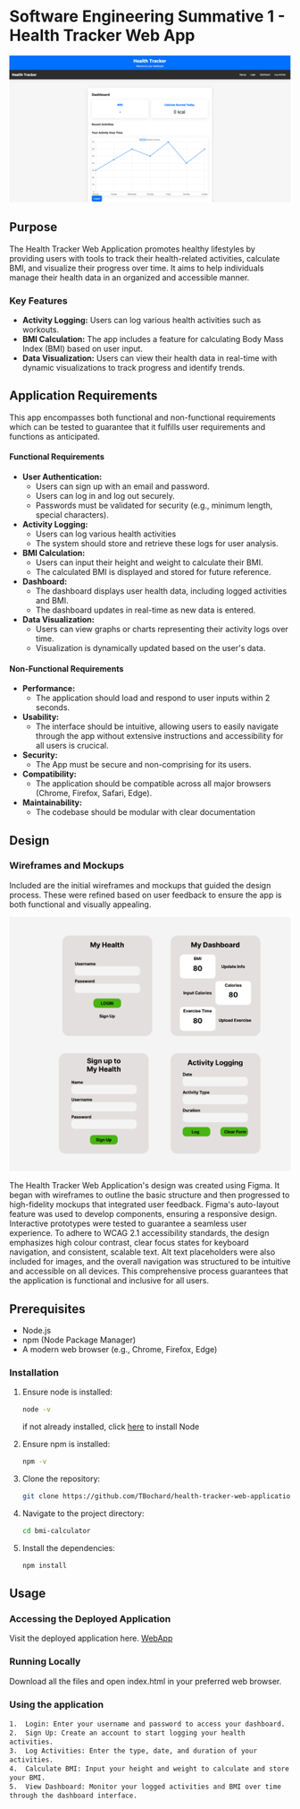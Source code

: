# Software Engineering Summative 1 - Health Tracker Web App
![WebApp](https://github.com/TBochard/health-tracker-web-application/blob/main/images/Dashboard.png)

## Purpose
The Health Tracker Web Application promotes healthy lifestyles by providing users with tools to track their health-related activities, calculate BMI, and visualize their progress over time. It aims to help individuals manage their health data in an organized and accessible manner.

### Key Features
- **Activity Logging:** Users can log various health activities such as workouts.
- **BMI Calculation:** The app includes a feature for calculating Body Mass Index (BMI) based on user input.
- **Data Visualization:** Users can view their health data in real-time with dynamic visualizations to track progress and identify trends.

## Application Requirements
This app encompasses both functional and non-functional requirements which can be tested to guarantee that it fulfills user requirements and functions as anticipated.

#### Functional Requirements
- **User Authentication:** 
  - Users can sign up with an email and password.
  - Users can log in and log out securely.
  - Passwords must be validated for security (e.g., minimum length, special characters).
- **Activity Logging:** 
  - Users can log various health activities
  - The system should store and retrieve these logs for user analysis.
- **BMI Calculation:** 
  - Users can input their height and weight to calculate their BMI.
  - The calculated BMI is displayed and stored for future reference.
- **Dashboard:** 
  - The dashboard displays user health data, including logged activities and BMI.
  - The dashboard updates in real-time as new data is entered.
- **Data Visualization:** 
  - Users can view graphs or charts representing their activity logs over time.
  - Visualization is dynamically updated based on the user's data.

#### Non-Functional Requirements
- **Performance:** 
  - The application should load and respond to user inputs within 2 seconds.
- **Usability:** 
  - The interface should be intuitive, allowing users to easily navigate through the app without extensive instructions and accessibility for all users is crucical.
- **Security:** 
  - The App must be secure and non-comprising for its users.
- **Compatibility:** 
  - The application should be compatible across all major browsers (Chrome, Firefox, Safari, Edge).
- **Maintainability:** 
  - The codebase should be modular with clear documentation
## Design
### Wireframes and Mockups
Included are the initial wireframes and mockups that guided the design process. These were refined based on user feedback to ensure the app is both functional and visually appealing.

![Initial Design](https://github.com/TBochard/health-tracker-web-application/blob/main/images/InitialDesign.png)

The Health Tracker Web Application's design was created using Figma. It began with wireframes to outline the basic structure and then progressed to high-fidelity mockups that integrated user feedback. Figma's auto-layout feature was used to develop components, ensuring a responsive design. Interactive prototypes were tested to guarantee a seamless user experience. To adhere to WCAG 2.1 accessibility standards, the design emphasizes high colour contrast, clear focus states for keyboard navigation, and consistent, scalable text. Alt text placeholders were also included for images, and the overall navigation was structured to be intuitive and accessible on all devices. This comprehensive process guarantees that the application is functional and inclusive for all users.

## Prerequisites

- Node.js
- npm (Node Package Manager)
- A modern web browser (e.g., Chrome, Firefox, Edge)

### Installation

1. Ensure node is installed:

   ```sh
   node -v
   ```

   if not already installed, click [here](https://nodejs.org/en/download/package-manager) to install Node

2. Ensure npm is installed:

   ```sh
   npm -v
   ```

3. Clone the repository:

   ```sh
   git clone https://github.com/TBochard/health-tracker-web-application.git
   ```

4. Navigate to the project directory:

   ```sh
   cd bmi-calculator
   ```

5. Install the dependencies:

   ```sh
   npm install
   ```

## Usage


### Accessing the Deployed Application

Visit the deployed application here. [WebApp](https://tbochard.github.io/health-tracker-web-application/dashboard.html)

### Running Locally

Download all the files and open index.html in your preferred web browser.

### Using the application
	1.	Login: Enter your username and password to access your dashboard.
	2.	Sign Up: Create an account to start logging your health activities.
	3.	Log Activities: Enter the type, date, and duration of your activities.
	4.	Calculate BMI: Input your height and weight to calculate and store your BMI.
	5.	View Dashboard: Monitor your logged activities and BMI over time through the dashboard interface.

